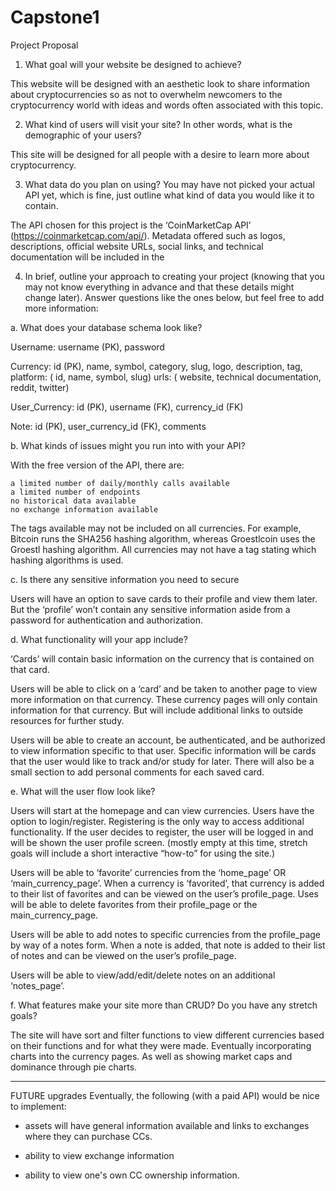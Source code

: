 # Capstone1

Project Proposal



1. What goal will your website be designed to achieve? 

This website will be designed with an aesthetic look to share information about cryptocurrencies so as not to overwhelm newcomers to the cryptocurrency world with ideas and words often associated with this topic.



2. What kind of users will visit your site? In other words, what is the demographic of your users? 

This site will be designed for all people with a desire to learn more about cryptocurrency.



3. What data do you plan on using? You may have not picked your actual API yet, which is fine, just outline what kind of data you would like it to contain. 

The API chosen for this project is the ‘CoinMarketCap API’ (https://coinmarketcap.com/api/).
Metadata offered such as logos, descriptions, official website URLs, social links, and technical documentation will be included in the 



4. In brief, outline your approach to creating your project (knowing that you may not know everything in advance and that these details might change later). Answer questions like the ones below, but feel free to add more information: 

a. What does your database schema look like?

Username: 	username (PK), 
		password

Currency: 	id (PK), 
		name, 
		symbol, 
		category, 
		slug, 
		logo, 
		description, 
		tag, 
		platform: (
			id, 
			name, 
			symbol, 
			slug)
		 urls: 	(
			website, 
			technical documentation, 
			reddit,
			twitter)

User_Currency:	id (PK),
			username (FK),
			currency_id (FK)

Note:			id (PK),
			user_currency_id (FK),
			comments



b. What kinds of issues might you run into with your API? 

With the free version of the API, there are:

	a limited number of daily/monthly calls available
	a limited number of endpoints
	no historical data available
	no exchange information available

The tags available may not be included on all currencies. For example, Bitcoin runs the SHA256 hashing algorithm, whereas Groestlcoin uses the Groestl hashing algorithm. All currencies may not have a tag stating which hashing algorithms is used.



c. Is there any sensitive information you need to secure

Users will have an option to save cards  to their profile and view them later. But the ‘profile’ won’t contain any sensitive information aside from a password for authentication and authorization.



d. What functionality will your app include?

‘Cards’ will contain basic information on the currency that is contained on that card. 

Users will be able to click on a ‘card’ and be taken to another page to view more information on that currency. These currency pages will only contain information for that currency. But will include additional links to outside resources for further study.

Users will be able to create an account, be authenticated, and be authorized to view information specific to that user. Specific information will be cards that the user would like to track and/or study for later. There will also be a small section to add personal comments for each saved card.


e. What will the user flow look like?

Users will start at the homepage and can view currencies. Users have the option to login/register. Registering is the only way to access additional functionality. If the user decides to register, the user will be logged in and will be shown the user profile screen. (mostly empty at this time, stretch goals will include a short interactive “how-to” for using the site.)

Users will be able to ‘favorite’ currencies from the ‘home_page’ OR ‘main_currency_page’. When a currency is ‘favorited’, that currency is added to their list of favorites and can be viewed on the user’s profile_page. Uses will be able to delete favorites from their profile_page or the main_currency_page.

Users will be able to add notes to specific currencies from the profile_page by way of a notes form. When a note is added, that note is added to their list of notes and can be viewed on the user’s profile_page.

Users will be able to view/add/edit/delete notes on an additional ‘notes_page’.



f. What features make your site more than CRUD? Do you have any stretch goals?

The site will have sort and filter functions to view different currencies based on their functions and for what they were made. Eventually incorporating charts into the currency pages. As well as showing market caps and dominance through pie charts.

****************************************


FUTURE upgrades
Eventually, the following (with a paid API) would be nice to implement:

-  assets will have general information available and links to exchanges where they can purchase CCs.

-  ability to view exchange information

-  ability to view one's own CC  ownership information.
